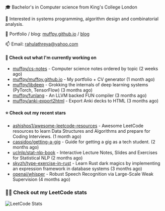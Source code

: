🎓 Bachelor's in Computer science from King's College London  

🔭 Interested in systems programming, algorithm design and combinatorial analysis.

🤗 Portfolio / blog: [muffpy.github.io](https://muffpy.github.io/) / [blog](https://muffpy.github.io/blog)

📫 Email: [rahulathreya@yahoo.com](mailto:rahulathreya@yahoo.com)

#### 👷 Check out what I'm currently working on

- [muffpy/cs-notes](https://github.com/muffpy/cs-notes) - Computer science notes ordered by topic (2 weeks ago)
- [muffpy/muffpy.github.io](https://github.com/muffpy/muffpy.github.io) - My portfolio &#43; CV generator (1 month ago)
- [muffpy/libdeep](https://github.com/muffpy/libdeep) - Grokking the internals of deep learning systems (PyTorch, TensorFlow) (3 months ago)
- [muffpy/funlang](https://github.com/muffpy/funlang) - An LLVM backed FUN compiler  (3 months ago)
- [muffpy/anki-export2html](https://github.com/muffpy/anki-export2html) - Export Anki decks to HTML (3 months ago)

#### ⭐ Check out my recent stars

- [ashishps1/awesome-leetcode-resources](https://github.com/ashishps1/awesome-leetcode-resources) - Awesome LeetCode resources to learn Data Structures and Algorithms and prepare for Coding Interviews. (1 month ago)
- [cassidoo/getting-a-gig](https://github.com/cassidoo/getting-a-gig) - Guide for getting a gig as a tech student. (2 months ago)
- [uclnlp/stat-nlp-book](https://github.com/uclnlp/stat-nlp-book) - Interactive Lecture Notes, Slides and Exercises for Statistical NLP (2 months ago)
- [skyzh/type-exercise-in-rust](https://github.com/skyzh/type-exercise-in-rust) - Learn Rust dark magics by implementing an expression framework in database systems (3 months ago)
- [openai/whisper](https://github.com/openai/whisper) - Robust Speech Recognition via Large-Scale Weak Supervision (4 months ago)

### 👨‍💻 Check out my LeetCode stats
![LeetCode Stats](https://leetcode.card.workers.dev/lcascension?theme=unicorn&font=baloo&extension=null)
